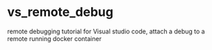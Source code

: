 # vs_remote_debug
remote debugging tutorial for Visual studio code, attach a debug to a remote running docker container
